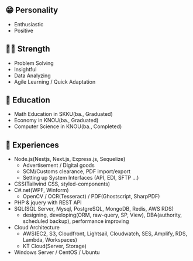 ## 😁 Personality
- Enthusiastic
- Positive

## 🏋️‍♂️ Strength
- Problem Solving
- Insightful
- Data Analyzing
- Agile Learning / Quick Adaptation

## 🏫 Education
- Math Education in SKKU(ba., Graduated)
- Economy in KNOU(ba., Graduated)
- Computer Science in KNOU(ba., Completed)

## 🚩 Experiences
- Node.js(Nestjs, Next.js, Express.js, Sequelize)
  - Advertisement / Digital goods
  - SCM/Customs clearance, PDF import/export
  - Setting up System Interfaces (API, EDI, SFTP ...)
- CSS(Tailwind CSS, styled-components)
- C#.net(WPF, Winform)
  - OpenCV / OCR(Tesseract) / PDF(Ghostscript, SharpPDF)
- PHP & jquery with REST API
- SQL(SQL Server, Mysql, PostgreSQL, MongoDB, Redis, AWS RDS)
  - designing, developing(ORM, raw-query, SP, View), DBA(authority, scheduled backup), performance improving
- Cloud Architecture
  - AWS(EC2, S3, Cloudfront, Lightsail, Cloudwatch, SES, Amplify, RDS, Lambda, Workspaces)
  - KT Cloud(Server, Storage)
- Windows Server / CentOS / Ubuntu
